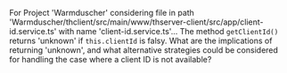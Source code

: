 For Project 'Warmduscher' considering file in path 'Warmduscher/thclient/src/main/www/thserver-client/src/app/client-id.service.ts' with name 'client-id.service.ts'...
The method `getClientId()` returns 'unknown' if `this.clientId` is falsy.  What are the implications of returning 'unknown', and what alternative strategies could be considered for handling the case where a client ID is not available?